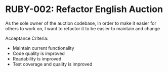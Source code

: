 # RUBY-002: Refactor English Auction

As the sole owner of the auction codebase,
In order to make it easier for others to work on,
I want to refactor it to be easier to maintain and change

Acceptance Criteria:
* Maintain current functionality
* Code quality is improved
* Readability is improved
* Test coverage and quality is improved
